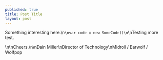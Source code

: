 ```yaml
---
published: true
title: Post Title
layout: post
---
```

<p>Something interesting here.\n<code>\nvar code = new SomeCode()\n</code>\nTesting more test.</p>\n\nCheers.\n\nDain Miller\nDirector of Technology\nMidroll / Earwolf / Wolfpop